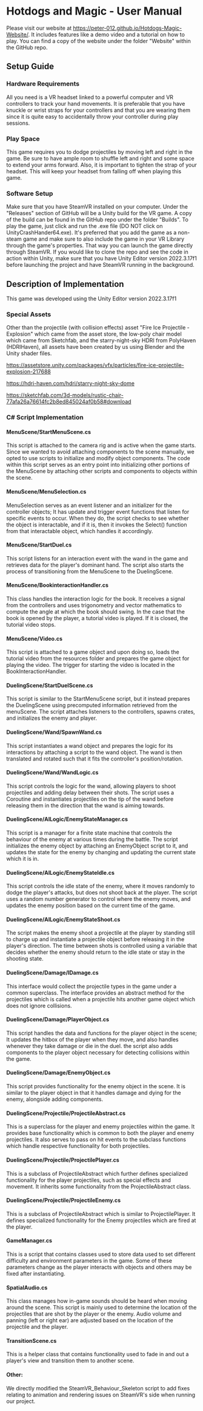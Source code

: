 # Hotdogs and Magic - User Manual

Please visit our website at https://peter-012.github.io/Hotdogs-Magic-Website/. It includes features like a demo video and a tutorial on how to play. You can find a copy of the website under the folder "Website" within the GitHub repo.

## Setup Guide

### Hardware Requirements
All you need is a VR headset linked to a powerful computer and VR controllers to track your hand movements. It is preferable that you have knuckle or wrist straps for your controllers and that you are wearing them since it is quite easy to accidentally throw your controller during play sessions.

### Play Space
This game requires you to dodge projectiles by moving left and right in the game. Be sure to have ample room to shuffle left and right and some space to extend your arms forward. Also, it is important to tighten the strap of your headset. This will keep your headset from falling off when playing this game.

### Software Setup
Make sure that you have SteamVR installed on your computer. Under the "Releases" section of GitHub will be a Unity build for the VR game. A copy of the build can be found in the GitHub repo under the folder "Builds". To play the game, just click and run the .exe file (DO NOT click on UnityCrashHander64.exe). It's preferred that you add the game as a non-steam game and make sure to also include the game in your VR Library through the game's properties. That way you can launch the game directly through SteamVR. If you would like to clone the repo and see the code in action within Unity, make sure that you have Unity Editor version 2022.3.17f1 before launching the project and have SteamVR running in the background.

## Description of Implementation

This game was developed using the Unity Editor version 2022.3.17f1

### Special Assets
Other than the projectile (with collision effects) asset "Fire Ice Projectile - Explosion" which came from the asset store, the low-poly chair model which came from Sketchfab, and the starry-night-sky HDRI from PolyHaven (HDRIHaven), all assets have been created by us using Blender and the Unity shader files.

https://assetstore.unity.com/packages/vfx/particles/fire-ice-projectile-explosion-217688

https://hdri-haven.com/hdri/starry-night-sky-dome

https://sketchfab.com/3d-models/rustic-chair-77afa26a76614fc2b8ed845024af0b58#download


### C# Script Implementation

#### MenuScene/StartMenuScene.cs
This script is attached to the camera rig and is active when the game starts. Since we wanted to avoid attaching components to the scene manually, we opted to use scripts to initialize and modify object components. 
The code within this script serves as an entry point into initializing other portions of the MenuScene by attaching other scripts and components to objects within the scene.

#### MenuScene/MenuSelection.cs
MenuSelection serves as an event listener and an initializer for the controller objects; It has update and trigger event functions that listen for specific events to occur. 
When they do, the script checks to see whether the object is interactable, and if it is, then it invokes the Select() function from that interactable object, which handles it accordingly.

#### MenuScene/StartDuel.cs
This script listens for an interaction event with the wand in the game and retrieves data for the player's dominant hand. The script also starts the process of transitioning from the MenuScene to the DuelingScene.

#### MenuScene/BookinteractionHandler.cs
This class handles the interaction logic for the book. It receives a signal from the controllers and uses trigonometry and vector mathematics to compute the angle at which the book should swing.
In the case that the book is opened by the player, a tutorial video is played. If it is closed, the tutorial video stops.

#### MenuScene/Video.cs
This script is attached to a game object and upon doing so, loads the tutorial video from the resources folder and prepares the game object for playing the video. The trigger for starting the video is located in 
the BookInteractionHandler.

#### DuelingScene/StartDuelScene.cs
This script is similar to the StartMenuScene script, but it instead prepares the DuelingScene using precomputed information retrieved from the menuScene. 
The script attaches listeners to the controllers, spawns crates, and initializes the enemy and player.

#### DuelingScene/Wand/SpawnWand.cs
This script instantiates a wand object and prepares the logic for its interactions by attaching a script to the wand object.
The wand is then translated and rotated such that it fits the controller's position/rotation.

#### DuelingScene/Wand/WandLogic.cs
This script controls the logic for the wand, allowing players to shoot projectiles and adding delay between their shots. The script uses a Coroutine and instantiates projectiles on the tip of the wand before
releasing them in the direction that the wand is aiming towards.

#### DuelingScene/AILogic/EnemyStateManager.cs
This script is a manager for a finite state machine that controls the behaviour of the enemy at various times during the battle. The script initializes the enemy object by attaching an EnemyObject script to it, and 
 updates the state for the enemy by changing and updating the current state which it is in.

#### DuelingScene/AILogic/EnemyStateIdle.cs
This script controls the idle state of the enemy, where it moves randomly to dodge the player's attacks, but does not shoot back at the player. The script uses a random number generator to control where the enemy moves, and updates
the enemy position based on the current time of the game.

#### DuelingScene/AILogic/EnemyStateShoot.cs
The script makes the enemy shoot a projectile at the player by standing still to charge up and instantiate a projectile object before releasing it in the player's direction. The time between shots is controlled using a
variable that decides whether the enemy should return to the idle state or stay in the shooting state.

#### DuelingScene/Damage/IDamage.cs
This interface would collect the projectile types in the game under a common superclass. 
The interface provides an abstract method for the projectiles which is called when a projectile hits another game object which does not ignore collisions.

#### DuelingScene/Damage/PlayerObject.cs
This script handles the data and functions for the player object in the scene; It updates the hitbox of the player when they move, and also handles whenever they take damage or die in the duel.
 the script also adds components to the player object necessary for detecting collisions within the game.


#### DuelingScene/Damage/EnemyObject.cs
 This script provides functionality for the enemy object in the scene. It is similar to the player object in that it handles damage and dying for the enemy, alongside adding components.

#### DuelingScene/Projectile/ProjectileAbstract.cs
This is a superclass for the player and enemy projectiles within the game. It provides base functionality which is common to both the player and enemy projectiles. It also serves to 
pass on hit events to the subclass functions which handle respective functionality for both projectiles.

#### DuelingScene/Projectile/ProjectilePlayer.cs
This is a subclass of ProjectileAbstract which further defines specialized functionality for the player projectiles, such as special effects and movement.
It inherits some functionality from the ProjectileAbstract class.

#### DuelingScene/Projectile/ProjectileEnemy.cs
This is a subclass of ProjectileAbstract which is similar to ProjectilePlayer. It defines specialized functionality for the Enemy projectiles which are fired at the player.

#### GameManager.cs
This is a script that contains classes used to store data used to set different difficulty and environment parameters in the game. Some of these parameters change as the player interacts with objects and others may be fixed after instantiating.

#### SpatialAudio.cs
This class manages how in-game sounds should be heard when moving around the scene. This script is mainly used to determine the location of the projectiles that are shot by the player or the enemy. Audio volume and panning (left or right ear) are adjusted based on the location of the projectile and the player.

#### TransitionScene.cs
This is a helper class that contains functionality used to fade in and out a player's view and transition them to another scene.

#### Other:
We directly modified the SteamVR_Behaviour_Skeleton script to add fixes relating to animation and rendering issues on SteamVR's side when running our project. 
